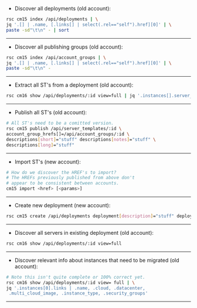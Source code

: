 * Discover all deployments (old account):
```bash
rsc cm15 index /api/deployments | \
jq '.[] | .name, [.links[] | select(.rel=="self").href][0]' | \
paste -sd"\t\n" - | sort
```
---

* Discover all publishing groups (old account):

```bash
rsc cm15 index /api/account_groups | \
jq '.[] | .name, [.links[] | select(.rel=="self").href][0]' | \
paste -sd"\t\n" -
```
---

* Extract all ST's from a deployment (old account):

```bash
rsc cm16 show /api/deployments/:id view=full | jq '.instances[].server_template.href' | sort | uniq
```
---

* Publish all ST's (old account):

```bash
# All ST's need to be a comitted version.
rsc cm15 publish /api/server_templates/:id \
account_group_hrefs[]=/api/account_groups/:id \
descriptions[short]="stuff" descriptions[notes]="stuff" \
descriptions[long]="stuff"
```
---

* Import ST's (new account):
```bash
# How do we discover the HREF's to import?
# The HREFs previously published from above don't
# appear to be consistent between accounts.
cm15 import <href> [<params>]
```
---

* Create new deployment (new account):

```bash
rsc cm15 create /api/deployments deployment[description]="stuff" deployment[name]="stuff"
```
---

* Discover all servers in existing deployment (old account):

```bash
rsc cm16 show /api/deployments/:id view=full
```
---

* Discover relevant info about instances that need to be migrated (old account):

```bash
# Note this isn't quite complete or 100% correct yet.
rsc cm16 show /api/deployments/:id view= full | \
jq '.instances[0].links | .name, .cloud, .datacenter,
 .multi_cloud_image, .instance_type, .security_groups'
 ```
 ---

